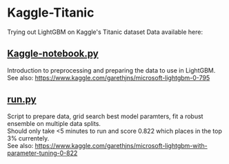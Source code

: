 # Kaggle-Titanic
Trying out LightGBM on Kaggle's Titanic dataset
Data available here:

## [Kaggle-notebook.py](https://github.com/garethjns/Kaggle-Titanic/blob/master/Kaggle-Notebook.ipynb)
Introduction to preprocessing and preparing the data to use in LightGBM. 
See also: https://www.kaggle.com/garethjns/microsoft-lightgbm-0-795

## [run.py](https://github.com/garethjns/Kaggle-Titanic/blob/master/run.py)
Script to prepare data, grid search best model paramters, fit a robust ensemble on multiple data splits.  
Should only take <5 minutes to run and score 0.822 which places in the top 3% currentely.  
See also: https://www.kaggle.com/garethjns/microsoft-lightgbm-with-parameter-tuning-0-822
